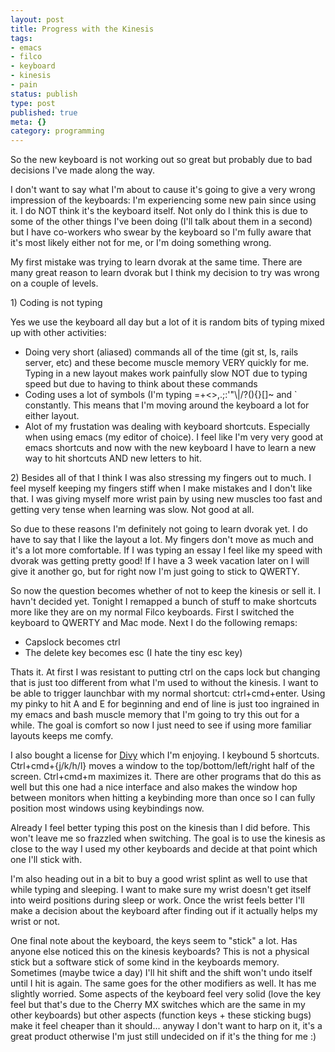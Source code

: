 ```yaml
---
layout: post
title: Progress with the Kinesis
tags:
- emacs
- filco
- keyboard
- kinesis
- pain
status: publish
type: post
published: true
meta: {}
category: programming
---
```

<p>So the new keyboard is not working out so great but probably due to bad decisions I've made along the way.</p><p>I don't want to say what I'm about to cause it's going to give a very wrong impression of the keyboards: I'm experiencing some new pain since using it. I do NOT think it's the keyboard itself. Not only do I think this is due to some of the other things I've been doing (I'll talk about them in a second) but I have co-workers who swear by the keyboard so I'm fully aware that it's most likely either not for me, or I'm doing something wrong.</p><p>My first mistake was trying to learn dvorak at the same time. There are many great reason to learn dvorak but I think my decision to try was wrong on a couple of levels.</p><p>1) Coding is not typing</p><p>Yes we use the keyboard all day but a lot of it is random bits of typing mixed up with other activities:</p><ul><li>Doing very short (aliased) commands all of the time (git st, ls, rails server, etc) and these become muscle memory VERY quickly for me. Typing in a new layout makes work painfully slow NOT due to typing speed but due to having to think about these commands</li><li>Coding uses a lot of symbols (I'm typing =+&lt;&gt;,.;:'"\|/?(){}[]~ and ` constantly. This means that I'm moving around the keyboard a lot for either layout.</li><li>Alot of my frustation was dealing with keyboard shortcuts. Especially when using emacs (my editor of choice). I feel like I'm very very good at emacs shortcuts and now with the new keyboard I have to learn a new way to hit shortcuts AND new letters to hit.</li></ul><p>2) Besides all of that I think I was also stressing my fingers out to much. I feel myself keeping my fingers stiff when I make mistakes and I don't like that. I was giving myself more wrist pain by using new muscles too fast and getting very tense when learning was slow. Not good at all.</p><p>So due to these reasons I'm definitely not going to learn dvorak yet. I do have to say that I like the layout a lot. My fingers don't move as much and it's a lot more comfortable. If I was typing an essay I feel like my speed with dvorak was getting pretty good! If I have a 3 week vacation later on I will give it another go, but for right now I'm just going to stick to QWERTY.</p><p>So now the question becomes whether of not to keep the kinesis or sell it. I havn't decided yet. Tonight I remapped a bunch of stuff to make shortcuts more like they are on my normal Filco keyboards. First I switched the keyboard to QWERTY and Mac mode. Next I do the following remaps:</p><ul><li>Capslock becomes ctrl</li><li>The delete key becomes esc (I hate the tiny esc key)</li></ul><p>Thats it. At first I was resistant to putting ctrl on the caps lock but changing that is just too different from what I'm used to without the kinesis. I want to be able to trigger launchbar with my normal shortcut: ctrl+cmd+enter. Using my pinky to hit A and E for beginning and end of line is just too ingrained in my emacs and bash muscle memory that I'm going to try this out for a while. The goal is comfort so now I just need to see if using more familiar layouts keeps me comfy.</p><p>I also bought a license for <a href="http://mizage.com/divvy/">Divy</a> which I'm enjoying. I keybound 5 shortcuts. Ctrl+cmd+{j/k/h/l} moves a window to the top/bottom/left/right half of the screen. Ctrl+cmd+m maximizes it. There are other programs that do this as well but this one had a nice interface and also makes the window hop between monitors when hitting a keybinding more than once so I can fully position most windows using keybindings now.</p><p>Already I feel better typing this post on the kinesis than I did before. This won't leave me so frazzled when switching. The goal is to use the kinesis as close to the way I used my other keyboards and decide at that point which one I'll stick with.</p><p>I'm also heading out in a bit to buy a good wrist splint as well to use that while typing and sleeping. I want to make sure my wrist doesn't get itself into weird positions during sleep or work. Once the wrist feels better I'll make a decision about the keyboard after finding out if it actually helps my wrist or not.</p><p>One final note about the keyboard, the keys seem to "stick" a lot. Has anyone else noticed this on the kinesis keyboards? This is not a physical stick but a software stick of some kind in the keyboards memory. Sometimes (maybe twice a day) I'll hit shift and the shift won't undo itself until I hit is again. The same goes for the other modifiers as well. It has me slightly worried. Some aspects of the keyboard feel very solid (love the key feel but that's due to the Cherry MX switches which are the same in my other keyboards) but other aspects (function keys + these sticking bugs) make it feel cheaper than it should... anyway I don't want to harp on it, it's a great product otherwise I'm just still undecided on if it's the thing for me :)</p>
